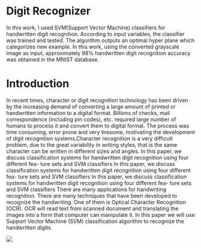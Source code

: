 # Digit Recognizer
In this work, I used SVM(Support Vector Machine) classifiers for handwritten digit recognition. According to input variables, the classifier was trained and tested. The algorithm outputs an optimal hyper plane which categorizes new example. In this work, using the converted grayscale image as input, approximately 98% handwritten digit recognition accuracy was obtained in the MNIST database.
# Introduction
In recent times, character or digit recognition technology
has been driven by the increasing demand of converting a
large amount of printed or handwritten information to a digital
format. Billions of checks, mail correspondence (including pin
codes), etc. required large number of humans to process it and
convert them to digital format. The process was time consuming,
error prone and very tiresome, motivating the development
of digit recognition systems.Character recognition is a very
difficult problem, due to the great variability in writing styles,
that is the same character can be written in different sizes
and angles. In this paper, we discuss classification systems
for handwritten digit recognition using four different fea- ture
sets and SVM classifiers In this paper, we discuss classification
systems for handwritten digit recognition using four different
fea- ture sets and SVM classifiers In this paper, we discuss
classification systems for handwritten digit recognition using
four different fea- ture sets and SVM classifiers There are
many applications for handwriting recognition. There are
many techniques that have been developed to recognize the
handwriting. One of them is Optical Character Recognition
(OCR). OCR will read text from scanned document and translating
the images into a form that computer can manipulate
it. In this paper we will use Support Vector Machine (SVM)
classification algorithm to recognize the handwritten digits.

<img src="http://neupy.com/_images/digit-example.png" align="middle">
